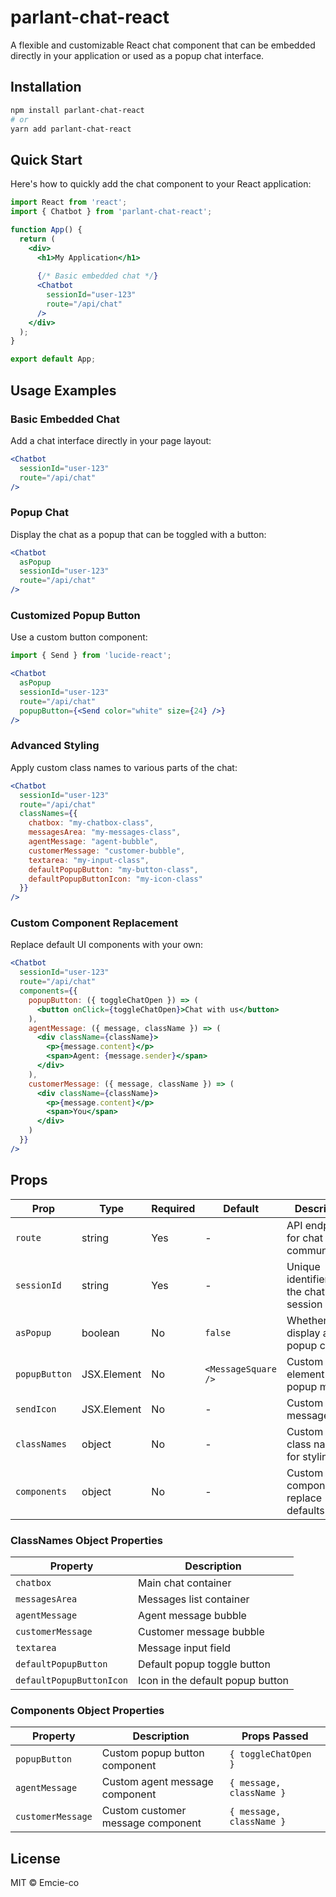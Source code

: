 # parlant-chat-react

A flexible and customizable React chat component that can be embedded directly in your application or used as a popup chat interface.

## Installation

```bash
npm install parlant-chat-react
# or
yarn add parlant-chat-react
```

## Quick Start

Here's how to quickly add the chat component to your React application:

```jsx
import React from 'react';
import { Chatbot } from 'parlant-chat-react';

function App() {
  return (
    <div>
      <h1>My Application</h1>
      
      {/* Basic embedded chat */}
      <Chatbot 
        sessionId="user-123" 
        route="/api/chat" 
      />
    </div>
  );
}

export default App;
```

## Usage Examples

### Basic Embedded Chat

Add a chat interface directly in your page layout:

```jsx
<Chatbot 
  sessionId="user-123" 
  route="/api/chat" 
/>
```

### Popup Chat

Display the chat as a popup that can be toggled with a button:

```jsx
<Chatbot 
  asPopup 
  sessionId="user-123" 
  route="/api/chat" 
/>
```

### Customized Popup Button

Use a custom button component:

```jsx
import { Send } from 'lucide-react';

<Chatbot 
  asPopup 
  sessionId="user-123" 
  route="/api/chat"
  popupButton={<Send color="white" size={24} />} 
/>
```

### Advanced Styling

Apply custom class names to various parts of the chat:

```jsx
<Chatbot 
  sessionId="user-123" 
  route="/api/chat"
  classNames={{
    chatbox: "my-chatbox-class",
    messagesArea: "my-messages-class",
    agentMessage: "agent-bubble",
    customerMessage: "customer-bubble",
    textarea: "my-input-class",
    defaultPopupButton: "my-button-class",
    defaultPopupButtonIcon: "my-icon-class"
  }}
/>
```

### Custom Component Replacement

Replace default UI components with your own:

```jsx
<Chatbot 
  sessionId="user-123" 
  route="/api/chat"
  components={{
    popupButton: ({ toggleChatOpen }) => (
      <button onClick={toggleChatOpen}>Chat with us</button>
    ),
    agentMessage: ({ message, className }) => (
      <div className={className}>
        <p>{message.content}</p>
        <span>Agent: {message.sender}</span>
      </div>
    ),
    customerMessage: ({ message, className }) => (
      <div className={className}>
        <p>{message.content}</p>
        <span>You</span>
      </div>
    )
  }}
/>
```

## Props

| Prop | Type | Required | Default | Description |
|------|------|----------|---------|-------------|
| `route` | string | Yes | - | API endpoint for chat communication |
| `sessionId` | string | Yes | - | Unique identifier for the chat session |
| `asPopup` | boolean | No | `false` | Whether to display as a popup chat |
| `popupButton` | JSX.Element | No | `<MessageSquare />` | Custom button element for popup mode |
| `sendIcon` | JSX.Element | No | - | Custom send message icon |
| `classNames` | object | No | - | Custom CSS class names for styling |
| `components` | object | No | - | Custom React components to replace defaults |

### ClassNames Object Properties

| Property | Description |
|----------|-------------|
| `chatbox` | Main chat container |
| `messagesArea` | Messages list container |
| `agentMessage` | Agent message bubble |
| `customerMessage` | Customer message bubble |
| `textarea` | Message input field |
| `defaultPopupButton` | Default popup toggle button |
| `defaultPopupButtonIcon` | Icon in the default popup button |

### Components Object Properties

| Property | Description | Props Passed |
|----------|-------------|--------------|
| `popupButton` | Custom popup button component | `{ toggleChatOpen }` |
| `agentMessage` | Custom agent message component | `{ message, className }` |
| `customerMessage` | Custom customer message component | `{ message, className }` |


## License

MIT © Emcie-co